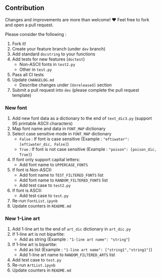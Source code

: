 ## Contribution			

Changes and improvements are more than welcome! ❤️ Feel free to fork and open a pull request.

Please consider the following :

1. Fork it!
2. Create your feature branch (under `dev` branch)
3. Add standard `docstring` to your functions
4. Add tests for new features (`doctest`)
	- Non-ASCII fonts in `test2.py`
	- Other in `test.py`
5. Pass all CI tests
6. Update `CHANGELOG.md`
	- Describe changes under `[Unreleased]` section
7. Submit a pull request into `dev` (please complete the pull request template)


### New font

1. Add new font data as a dictionary to the end of `text_dic3.py` (support 95 printable ASCII characters)
2. Map font name and data in `FONT_MAP` dictionary
3. Select case sensitive mode in `FONT_MAP` dictionary
	- `False` : If font is case sensitive (Example : ```"eftiwater": [eftiwater_dic, False]```)
	- `True` : If font is not case sensitive (Example : ```"poison": [poison_dic, True]```)
4. If font only support capital letters:
	- Add font name to `UPPERCASE_FONTS`
5. If font is Non-ASCII:
	- Add font name to `TEST_FILTERED_FONTS` list
	- Add font name to `RANDOM_FILTERED_FONTS` list
	- Add test case to `test2.py`
6. If font is ASCII:
	- Add test case to `test.py` 
7. Re-run `FontList.ipynb`
8. Update counters in `README.md`


### New 1-Line art

1. Add 1-line art to the end of ‍`art_dic` dictionary in `art_dic.py`
2. If 1-line art is not bipartite:
	- Add as string (Example : ```"1-line art name": "string"```)
3. If 1-line art is bipartite:
	- Add as list (Example : ```"1-line art name": ["string1","string1"]```)
	- Add 1-line art name to `RANDOM_FILTERED_ARTS` list
4. Add test case to `test.py` 
5. Re-run `ArtList.ipynb`
6. Update counters in `README.md`

